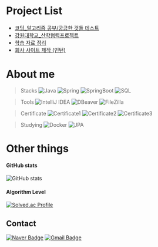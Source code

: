 
# Project List
* [코딩_알고리즘 공부/궁금한 것들 테스트]( https://github.com/seuhong98/Coding_Study )
* [강원대학교_산학협력프로젝트]( https://github.com/seuhong98/industry-university_project )
* [학습 자료 정리]( https://github.com/seuhong98/Study )
* [회사 사이트 제작 (인턴)]( https://www.seedssoft.com/ )



# About me
> Stacks 
     ![Java](https://img.shields.io/badge/Java-CC0000?style=flat&logo=OpenJDK&logoColor=white) ![Spring](https://img.shields.io/badge/Spring-6DB33F?style=flat&logo=Spring&logoColor=white) ![SpringBoot](https://img.shields.io/badge/SpringBoot-6DB33F?style=flat&logo=SpringBoot&logoColor=white) ![SQL](https://img.shields.io/badge/SQL-000000?style=flat&logoColor=white)


>  Tools
    ![IntelliJ IDEA](https://img.shields.io/badge/IntelliJ-000000?style=flat&logo=IntelliJIDEA&logoColor=white) ![DBeaver](https://img.shields.io/badge/DBeaver-964b00?style=flat&logoColor=white) ![FileZilla](https://img.shields.io/badge/FileZilla-BF0000?style=flat&logo=FileZilla&logoColor=white)   


> Certificate 
    ![Certificate1](https://img.shields.io/badge/정보처리기사-000000?style=flat&logoColor=white) ![Certificate2](https://img.shields.io/badge/SQLD-000000?style=flat&logoColor=white) ![Certificate3](https://img.shields.io/badge/정보보안기사(필기)|진행중-000000?style=flat&logoColor=white)


> Studying 
    ![Docker](https://img.shields.io/badge/Docker-2496ED?style=flat&logo=Docker&logoColor=white) ![JPA](https://img.shields.io/badge/JPA-000000?style=flat&logoColor=white)



# Other things


#### GitHub stats
![GitHub stats](https://github-readme-stats.vercel.app/api?username=seuhong98&show_icons=true&theme=radical)


#### Algorithm Level
[![Solved.ac Profile](http://mazassumnida.wtf/api/v2/generate_badge?boj=tlstmdgh369)](https://solved.ac/tlstmdgh369/)  



## Contact
 [![Naver Badge](https://img.shields.io/badge/Naver-03C75A?style=flat-square&logo=Naver&logoColor=white&link=mailto:tlstmdgh369@naver.com)](mailto:tlstmdgh369@naver.com) [![Gmail Badge](https://img.shields.io/badge/Gmail-EA4335?style=flat-square&logo=Gmail&logoColor=white&link=mailto:tlstmdgh369@gmail.com)](mailto:tlstmdgh369@gmail.com)
